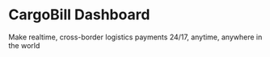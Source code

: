 # CargoBill Dashboard

Make realtime, cross-border logistics payments 24/17, anytime, anywhere in the world
